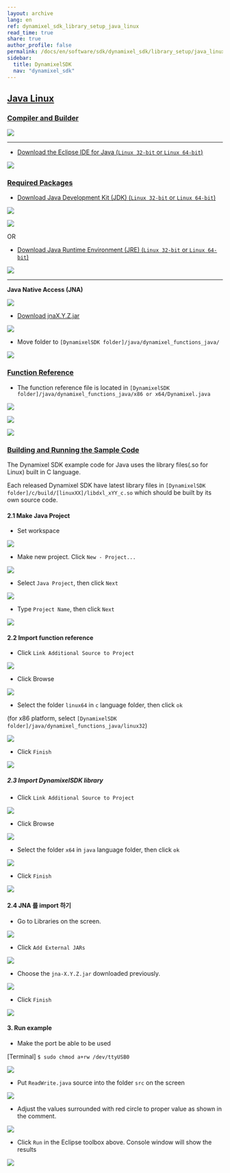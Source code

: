 ```yaml
---
layout: archive
lang: en
ref: dynamixel_sdk_library_setup_java_linux
read_time: true
share: true
author_profile: false
permalink: /docs/en/software/sdk/dynamixel_sdk/library_setup/java_linux/
sidebar:
  title: DynamixelSDK
  nav: "dynamixel_sdk"
---
```


<div style="counter-reset: h2 11"></div>
<div style="counter-reset: h1 2"></div>

## [Java Linux](#java-linux)

### [Compiler and Builder](#compiler-and-builder)

![](/assets/images/sw/sdk/dynamixel_sdk/library_setup/java/eclipse.png)

------------------------------------------------------------------------------------

* [Download the Eclipse IDE for Java (`Linux 32-bit` or `Linux 64-bit`)](http://www.eclipse.org/downloads/packages/eclipse-ide-java-ee-developers/neonr)

![](/assets/images/sw/sdk/dynamixel_sdk/library_setup/java/linux/library_file/a1.png)

### [Required Packages](#required-packages)

* [Download Java Development Kit (JDK) (`Linux 32-bit` or `Linux 64-bit`)](http://www.oracle.com/technetwork/java/javase/downloads/index.html)

![](/assets/images/sw/sdk/dynamixel_sdk/library_setup/java/linux/library_file/b1.png)

![](/assets/images/sw/sdk/dynamixel_sdk/library_setup/java/linux/library_file/b2.png)

OR

* [Download Java Runtime Environment (JRE) (`Linux 32-bit` or `Linux 64-bit`)](http://www.oracle.com/technetwork/java/javase/downloads/jre8-downloads-2133155.html)

![](/assets/images/sw/sdk/dynamixel_sdk/library_setup/java/linux/library_file/b3.png)

------------------------------------------------------------------------------------

**Java Native Access (JNA)**

![](/assets/images/sw/sdk/dynamixel_sdk/library_setup/java/jna.jpg)

* [Download jnaX.Y.Z.jar](https://github.com/java-native-access/jna)

![](/assets/images/sw/sdk/dynamixel_sdk/library_setup/java/linux/library_file/b4.png)

* Move folder to `[DynamixelSDK folder]/java/dynamixel_functions_java/`

![](/assets/images/sw/sdk/dynamixel_sdk/library_setup/java/linux/library_file/b5.png)

### [Function Reference](#function-reference)

* The function reference file is located in `[DynamixelSDK folder]/java/dynamixel_functions_java/x86 or x64/Dynamixel.java`

![](/assets/images/sw/sdk/dynamixel_sdk/library_setup/java/linux/library_file/2.png)

![](/assets/images/sw/sdk/dynamixel_sdk/library_setup/java/linux/library_file/3.png)

![](/assets/images/sw/sdk/dynamixel_sdk/library_setup/java/linux/library_file/1.png)

### [Building and Running the Sample Code](#building-and-running-the-sample-code)

The Dynamixel SDK example code for Java uses the library files(.so for Linux) built in C language.

Each released Dynamixel SDK have latest library files in `[DynamixelSDK folder]/c/build/[linuxXX]/libdxl_xYY_c.so` which should be built by its own source code.

#### 2.1 Make Java Project

* Set workspace 

![](/assets/images/sw/sdk/dynamixel_sdk/library_setup/java/linux/sample_code/1.png)

* Make new project. Click `New - Project...`

![](/assets/images/sw/sdk/dynamixel_sdk/library_setup/java/linux/sample_code/2.png)

* Select `Java Project`, then click `Next`

![](/assets/images/sw/sdk/dynamixel_sdk/library_setup/java/linux/sample_code/3.png)

* Type `Project Name`, then click `Next`

![](/assets/images/sw/sdk/dynamixel_sdk/library_setup/java/linux/sample_code/4.png)

#### 2.2 Import function reference

* Click `Link Additional Source to Project`

![](/assets/images/sw/sdk/dynamixel_sdk/library_setup/java/linux/sample_code/5.png)

* Click Browse

![](/assets/images/sw/sdk/dynamixel_sdk/library_setup/java/linux/sample_code/6.png)

* Select the folder `linux64` in `c` language folder, then click `ok`

(for x86 platform, select `[DynamixelSDK folder]/java/dynamixel_functions_java/linux32`)

![](/assets/images/sw/sdk/dynamixel_sdk/library_setup/java/linux/sample_code/7.png)

* Click `Finish`

![](/assets/images/sw/sdk/dynamixel_sdk/library_setup/java/linux/sample_code/8.png)


##### 2.3 Import DynamixelSDK library

* Click `Link Additional Source to Project`

![](/assets/images/sw/sdk/dynamixel_sdk/library_setup/java/linux/sample_code/10.png)

* Click Browse

![](/assets/images/sw/sdk/dynamixel_sdk/library_setup/java/linux/sample_code/11.png)

* Select the folder `x64` in `java` language folder, then click `ok`

![](/assets/images/sw/sdk/dynamixel_sdk/library_setup/java/linux/sample_code/12.png)

* Click `Finish`

![](/assets/images/sw/sdk/dynamixel_sdk/library_setup/java/linux/sample_code/13.png)


#### 2.4 JNA 를 import 하기

* Go to Libraries on the screen. 

![](/assets/images/sw/sdk/dynamixel_sdk/library_setup/java/linux/sample_code/14.png)

* Click `Add External JARs`

![](/assets/images/sw/sdk/dynamixel_sdk/library_setup/java/linux/sample_code/15.png)

* Choose the `jna-X.Y.Z.jar` downloaded previously.

![](/assets/images/sw/sdk/dynamixel_sdk/library_setup/java/linux/sample_code/16.png)

* Click `Finish`

![](/assets/images/sw/sdk/dynamixel_sdk/library_setup/java/linux/sample_code/17.png)


#### 3. Run example

* Make the port be able to be used

[Terminal] `$ sudo chmod a+rw /dev/ttyUSB0`

![](/assets/images/sw/sdk/dynamixel_sdk/library_setup/java/linux/sample_code/21.png)

* Put `ReadWrite.java` source into the folder `src` on the screen

![](/assets/images/sw/sdk/dynamixel_sdk/library_setup/java/linux/sample_code/18.png)

* Adjust the values surrounded with red circle to proper value as shown in the comment. 

![](/assets/images/sw/sdk/dynamixel_sdk/library_setup/java/linux/sample_code/19.png)

* Click `Run` in the Eclipse toolbox above. Console window will show the results

![](/assets/images/sw/sdk/dynamixel_sdk/library_setup/java/linux/sample_code/20.png)
